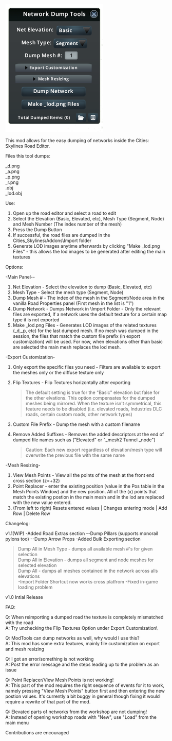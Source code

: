 ![Main Panel](/Images/panel_image1.png "Panel")

This mod allows for the easy dumping of networks inside the Cities: Skylines Road Editor.

Files this tool dumps:

_d.png\
_a.png\
_p.png\
_r.png\
.obj\
_lod.obj

Use:
1) Open up the road editor and select a road to edit
2) Select the Elevation (Basic, Elevated, etc), Mesh Type (Segment, Node) and Mesh Number (The index number of the mesh)
3) Press the Dump Button
4) If successful, the road files are dumped in the Cities_Skylines\Addons\Import folder
5) Generate LOD images anytime afterwards by clicking "Make _lod.png Files" - this allows the lod images to be generated after editing the main textures

Options:

-Main Panel--
1) Net Elevation - Select the elevation to dump (Basic, Elevated, etc)
2) Mesh Type - Select the mesh type (Segment, Node)
3) Dump Mesh # - The index of the mesh in the Segment/Node area in the vanilla Road Properties panel (First mesh in the list is "1")
4) Dump Network - Dumps Network in \Import Folder - Only the relevant files are exported, If a network uses the default texture for a certain map type it is not exported
5) Make _lod.png Files - Generates LOD images of the related textures (_d,_p, etc) for the last dumped mesh. If no mesh was dumped in the session, the files that match the custom file prefix (in export customization) will be used. For now, when elevations other than basic are selected the main mesh replaces the lod mesh.

-Export Customization-
1) Only export the specific files you need - Filters are available to export the meshes only or the diffuse texture only
2) Flip Textures - Flip Textures horizontally after exporting
	 >The default setting is true for the "Basic" elevation but false for the other elvations. This option compensates for the dumped meshes being mirrored. When the texture isn't symmetrical, this feature needs to be disabled (i.e. elevated roads, Industries DLC roads, certain custom roads, other network types)

3) Custom File Prefix - Dump the mesh with a custom filename
4) Remove Added Suffixes - Removes the added descriptors at the end of dumped file names such as ("Elevated" or "_mesh2 Tunnel _node")
	>Caution: Each new export regardless of elevation/mesh type will overwrite the previous file with the same name

-Mesh Resizing-
1) View Mesh Points - View all the points of the mesh at the front end cross section (z=+32)
2) Point Replacer - enter the existing position (value in the Pos table in the Mesh Points Window) and the new position. All of the (x) points that match the existing postion in the main mesh and in the lod are replaced with the new value entered.
3) (From left to right) Resets entered values | Changes entering mode | Add Row | Delete Row


Changelog:

v1.1(WIP)
-Added Road Extras section
--Dump Pillars (supports monorail pylons too)
--Dump Arrow Props
-Added Bulk Exporting section
   >Dump All in Mesh Type - dumps all available mesh #'s for given selection\
   >Dump All in Elevation - dumps all segment and node meshes for selected elevation\
   >Dump All - dumps all meshes contained in the network across alls elevations\
-Import Folder Shortcut now works cross platfrom
-Fixed in-game loading problem


v1.0
Intial Release

FAQ:

Q: When reimporting a dumped road the texture is completely mismatched with the road\
A: Try unchecking the Flip Textures Option under Export Customization\

Q: ModTools can dump networks as well, why would I use this?\
A: This mod has some extra features, mainly file customization on export and mesh resizing

Q: I got an error/something is not working\
A: Post the error message and the steps leading up to the problem as an issue

Q: Point Replacer/View Mesh Points is not working!\
A: This part of the mod requires the right sequence of events for it to work, namely pressing "View Mesh Points" button first and then entering the new postion values. It's currently a bit buggy in general though fixing it would require a rewrite of that part of the mod.

Q: Elevated parts of networks from the workshop are not dumping!\
A: Instead of opening workshop roads with "New", use "Load" from the main menu

Contributions are encouraged